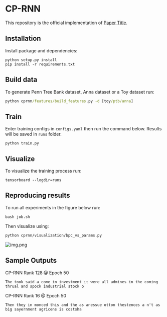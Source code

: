 # CP-RNN

This repository is the official implementation of [Paper Title](https://arxiv.org/abs/2030.12345). 

## Installation

Install package and dependencies:

```setup
python setup.py install
pip install -r requirements.txt
```

## Build data

To generate Penn Tree Bank dataset, Anna dataset or a Toy dataset run:

```cmd
python cprnn/features/build_features.py -d [toy/ptb/anna]
```
 

## Train

Enter training configs in `configs.yaml` then run the command below. Results will be saved in `runs` folder.

```train
python train.py
```

## Visualize

To visualize the training process run:
```train
tensorboard --logdir=runs
```

## Reproducing results
To run all experiments in the figure below run:
```commandline
bash job.sh
```

Then visualize using:
```commandline
python cprnn/visualization/bpc_vs_params.py
```

![img.png](figures/img.png)


## Sample Outputs

CP-RNN Rank 128 @ Epoch 50

`The took said a come in investment it were all admines in the coming thrual and spock industrial stock o
`

CP-RNN Rank 16 @ Epoch 50

`Then they in monced this and the as anessue otton thestences a n't as big sayernment agricens is costsha
`

